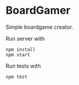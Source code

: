 # BoardGamer

Simple boardgame creator.

Run server with
```
npm install
npm start
```

Run tests with
```
npm test
```
